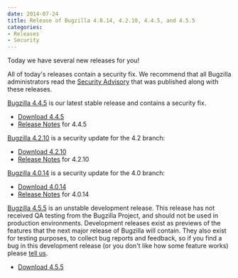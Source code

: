 ```yaml
---
date: 2014-07-24
title: Release of Bugzilla 4.0.14, 4.2.10, 4.4.5, and 4.5.5
categories:
- Releases
- Security
---
```


Today we have several new releases for you!

All of today's releases contain a security fix. We recommend that all Bugzilla administrators read the [Security Advisory](/security/4.0.13/) that was published along with these releases.

[Bugzilla 4.4.5](/releases/4.4.5/) is our latest stable release and contains a security fix.

*   [Download 4.4.5](/download/#v44)
*   [Release Notes](/releases/4.4.5/) for 4.4.5

[Bugzilla 4.2.10](/releases/4.2.10/) is a security update for the 4.2 branch:

*   [Download 4.2.10](/download/#v42)
*   [Release Notes](/releases/4.2.10/) for 4.2.10

[Bugzilla 4.0.14](/releases/4.0.14/) is a security update for the 4.0 branch:

*   [Download 4.0.14](/download/#v40)
*   [Release Notes](/releases/4.0.14/) for 4.0.14

[Bugzilla 4.5.5](/releases/5.0/) is an unstable development release. This release has not received QA testing from the Bugzilla Project, and should not be used in production environments. Development releases exist as previews of the features that the next major release of Bugzilla will contain. They also exist for testing purposes, to collect bug reports and feedback, so if you find a bug in this development release (or you don't like how some feature works) please [tell us](/developers/reporting_bugs.html).

*   [Download 4.5.5](/download/#v50)

